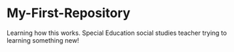 # My-First-Repository
Learning how this works. 
Special Education social studies teacher trying to learning something new!
